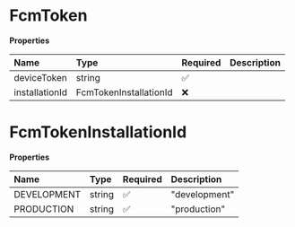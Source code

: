# FcmToken

**Properties**

| Name           | Type                   | Required | Description |
| :------------- | :--------------------- | :------- | :---------- |
| deviceToken    | string                 | ✅       |             |
| installationId | FcmTokenInstallationId | ❌       |             |

# FcmTokenInstallationId

**Properties**

| Name        | Type   | Required | Description   |
| :---------- | :----- | :------- | :------------ |
| DEVELOPMENT | string | ✅       | "development" |
| PRODUCTION  | string | ✅       | "production"  |

<!-- This file was generated by liblab | https://liblab.com/ -->
